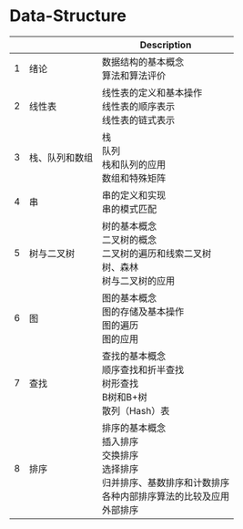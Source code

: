 # Data-Structure

|      |                | Description                                                  |
| ---- | -------------- | ------------------------------------------------------------ |
| 1    | 绪论           | 数据结构的基本概念<br />算法和算法评价                       |
| 2    | 线性表         | 线性表的定义和基本操作<br />线性表的顺序表示<br />线性表的链式表示 |
| 3    | 栈、队列和数组 | 栈<br />队列<br />栈和队列的应用<br />数组和特殊矩阵         |
| 4    | 串             | 串的定义和实现<br />串的模式匹配                             |
| 5    | 树与二叉树     | 树的基本概念<br />二叉树的概念<br />二叉树的遍历和线索二叉树<br />树、森林<br />树与二叉树的应用 |
| 6    | 图             | 图的基本概念<br />图的存储及基本操作<br />图的遍历<br />图的应用 |
| 7    | 查找           | 查找的基本概念<br />顺序查找和折半查找<br />树形查找<br />B树和B+树<br />散列（Hash）表 |
| 8    | 排序           | 排序的基本概念<br />插入排序<br />交换排序<br />选择排序<br />归并排序、基数排序和计数排序<br />各种内部排序算法的比较及应用<br />外部排序 |